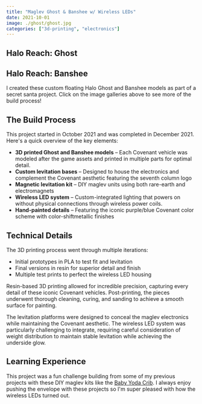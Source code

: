 ```yaml
---
title: "Maglev Ghost & Banshee w/ Wireless LEDs"
date: 2021-10-01
image: ./ghost/ghost.jpg
categories: ["3d-printing", "electronics"]
---
```


<script>
    import PostCarousel from '$lib/components/PostCarousel.svelte';

    const ghostItems = [
        { 
            type: 'video',
            src: "/posts/ghost-banshee/ghost/ghost-placement.mp4", 
            alt: "Wireless LEDs powering on" 
        },
        { 
            type: 'image',
            src: "/posts/ghost-banshee/ghost/ghost.jpg", 
            alt: "Finished Maglev Ghost" 
        },
        { 
            type: 'image',
            src: "/posts/ghost-banshee/ghost/ghost-pla-parts.jpg", 
            alt: "Ghost v1 PLA components" 
        },
        { 
            type: 'image',
            src: "/posts/ghost-banshee/ghost/ghost-pla.jpg", 
            alt: "Test run of PLA-ghost" 
        },
        { 
            type: 'image',
            src: "/posts/ghost-banshee/ghost/ghost-painting.jpg", 
            alt: "In-progress painting of resin parts" 
        },
        { 
            type: 'image',
            src: "/posts/ghost-banshee/ghost/ghost-progress.jpg", 
            alt: "Jank painting setup" 
        },
        { 
            type: 'image',
            src: "/posts/ghost-banshee/ghost/ghost-underside.jpg", 
            alt: "Wiring internal LEDs" 
        },
        { 
            type: 'image',
            src: "/posts/ghost-banshee/ghost/ghost-rear.JPG", 
            alt: "Close-up View" 
        },
        { 
            type: 'image',
            src: "/posts/ghost-banshee/ghost/ghost-rear-lev.JPG", 
            alt: "Levitating rear-view" 
        }
    ];

    const bansheeItems = [
        { 
            type: 'image',
            src: "/posts/ghost-banshee/banshee/banshee-lev.JPG", 
            alt: "Finished Maglev Banshee" 
        },
        { 
            type: 'image',
            src: "/posts/ghost-banshee/banshee/banshee-primed.jpg", 
            alt: "Primed resin prints" 
        },
        { 
            type: 'video',
            src: "/posts/ghost-banshee/banshee/banshee-painting-ref.mp4", 
            alt: "Color-shift painting reference" 
        },
        { 
            type: 'image',
            src: "/posts/ghost-banshee/banshee/banshee-underside.jpg", 
            alt: "Banshee Wiring Internal LEDs" 
        },
        { 
            type: 'image',
            src: "/posts/ghost-banshee/banshee/banshee-lev-front.JPG", 
            alt: "Banshee Front View" 
        },
        { 
            type: 'image',
            src: "/posts/ghost-banshee/banshee/banshee-lev-side.JPG", 
            alt: "Banshee Side View" 
        },
        { 
            type: 'video',
            src: "/posts/ghost-banshee/banshee/banshee-lev-vid.mp4", 
            alt: "Banshee levitating test-run" 
        }
    ];
</script>


## Halo Reach: Ghost
<PostCarousel items={ghostItems} />

## Halo Reach: Banshee
<PostCarousel items={bansheeItems} />

I created these custom floating Halo Ghost and Banshee models as part of a secret santa project. Click on the image galleries above to see more of the build process!

## The Build Process  

This project started in October 2021 and was completed in December 2021. Here's a quick overview of the key elements:

- **3D printed Ghost and Banshee models** – Each Covenant vehicle was modeled after the game assets and printed in multiple parts for optimal detail.
- **Custom levitation bases** – Designed to house the electronics and complement the Covenant aesthetic featuring the seventh column logo
- **Magnetic levitation kit** – DIY maglev units using both rare-earth and electromagnets
- **Wireless LED system** – Custom-integrated lighting that powers on without physical connections through wireless power coils.
- **Hand-painted details** – Featuring the iconic purple/blue Covenant color scheme with color-shiftmetallic finishes

## Technical Details  

The 3D printing process went through multiple iterations:
- Initial prototypes in PLA to test fit and levitation
- Final versions in resin for superior detail and finish
- Multiple test prints to perfect the wireless LED housing

Resin-based 3D printing allowed for incredible precision, capturing every detail of these iconic Covenant vehicles. Post-printing, the pieces underwent thorough cleaning, curing, and sanding to achieve a smooth surface for painting.  

The levitation platforms were designed to conceal the maglev electronics while maintaining the Covenant aesthetic. The wireless LED system was particularly challenging to integrate, requiring careful consideration of weight distribution to maintain stable levitation while achieving the underside glow.

## Learning Experience  

This project was a fun challenge building from some of my previous projects with these DIY maglev kits like the [Baby Yoda Crib](/posts/maglev-baby-yoda). I always enjoy pushing the envelope with these projects so I'm super pleased with how the wireless LEDs turned out.